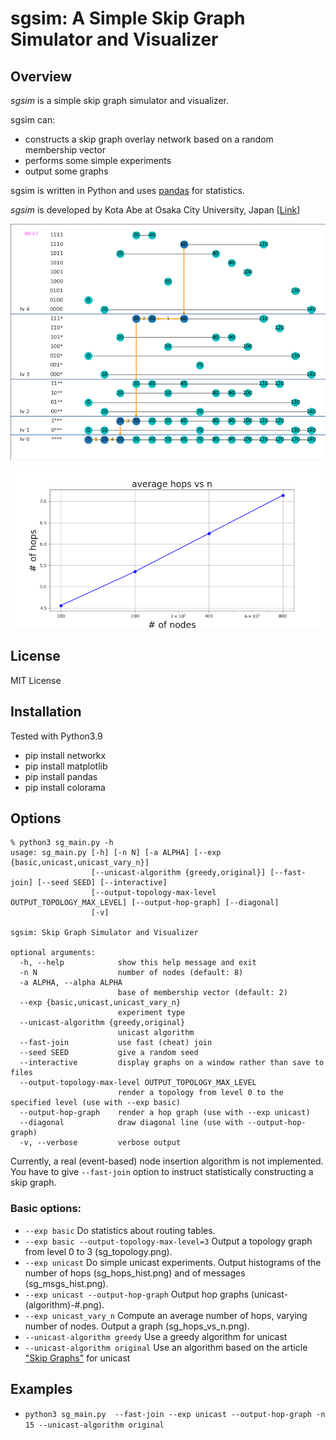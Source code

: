 # sgsim: A Simple Skip Graph Simulator and Visualizer

## Overview
*sgsim* is a simple skip graph simulator and visualizer.

sgsim can:

- constructs a skip graph overlay network based on a random membership vector
- performs some simple experiments
- output some graphs

sgsim is written in Python and uses [pandas](https://pandas.pydata.org/) for statistics.


*sgsim* is developed by Kota Abe at Osaka City University, Japan
[[Link](https://www.media.osaka-cu.ac.jp/~k-abe/)]

![Unicast Image](https://github.com/abelab/sgsim/raw/main/images/unicast.png)

![Graph](https://github.com/abelab/sgsim/raw/main/images/sg_hops_vs_n.png)

## License
MIT License

## Installation
Tested with Python3.9

* pip install networkx
* pip install matplotlib
* pip install pandas
* pip install colorama

## Options
```
% python3 sg_main.py -h
usage: sg_main.py [-h] [-n N] [-a ALPHA] [--exp {basic,unicast,unicast_vary_n}]
                  [--unicast-algorithm {greedy,original}] [--fast-join] [--seed SEED] [--interactive]
                  [--output-topology-max-level OUTPUT_TOPOLOGY_MAX_LEVEL] [--output-hop-graph] [--diagonal]
                  [-v]

sgsim: Skip Graph Simulator and Visualizer

optional arguments:
  -h, --help            show this help message and exit
  -n N                  number of nodes (default: 8)
  -a ALPHA, --alpha ALPHA
                        base of membership vector (default: 2)
  --exp {basic,unicast,unicast_vary_n}
                        experiment type
  --unicast-algorithm {greedy,original}
                        unicast algorithm
  --fast-join           use fast (cheat) join
  --seed SEED           give a random seed
  --interactive         display graphs on a window rather than save to files
  --output-topology-max-level OUTPUT_TOPOLOGY_MAX_LEVEL
                        render a topology from level 0 to the specified level (use with --exp basic)
  --output-hop-graph    render a hop graph (use with --exp unicast)
  --diagonal            draw diagonal line (use with --output-hop-graph)
  -v, --verbose         verbose output
```

Currently, a real (event-based) node insertion algorithm is not implemented.  
You have to give `--fast-join` option to instruct statistically constructing a skip graph.

### Basic options:

- `--exp basic` Do statistics about routing tables.  
- `--exp basic --output-topology-max-level=3` Output a topology graph from level 0 to 3 (sg_topology.png).
- `--exp unicast` Do simple unicast experiments.  Output histograms of the number of hops (sg_hops_hist.png) and of messages (sg_msgs_hist.png).
- `--exp unicast --output-hop-graph` Output hop graphs (unicast-(algorithm)-#.png).
- `--exp unicast_vary_n` Compute an average number of hops, varying number of nodes.  Output a graph (sg_hops_vs_n.png). 
- `--unicast-algorithm greedy` Use a greedy algorithm for unicast
- `--unicast-algorithm original` Use an algorithm based on the article ["Skip Graphs"](https://dl.acm.org/doi/10.1145/1290672.1290674) for unicast

## Examples

- `python3 sg_main.py  --fast-join --exp unicast --output-hop-graph -n 15 --unicast-algorithm original`
